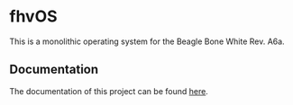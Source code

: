 # fhvOS

This is a monolithic operating system for the Beagle Bone White Rev. A6a.

Documentation
------------

The documentation of this project can be found [here](/documentation/Documentation.pdf).
